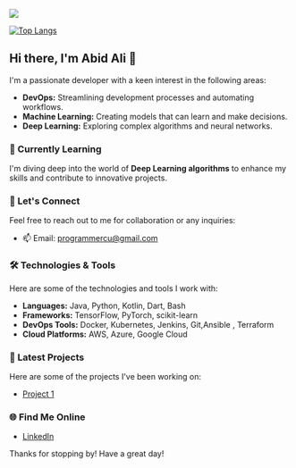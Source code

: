 ![](https://komarev.com/ghpvc/?username=itsSwArchitect)

[![Top Langs](https://github-readme-stats.vercel.app/api/top-langs/?username=itsSwArchitect&layout=compact&exclude_repo=Robotframwork&hide=Robotframwork)](https://github.com/anuraghazra/github-readme-stats)
    
## Hi there, I'm Abid Ali 👋

I'm a passionate developer with a keen interest in the following areas:

- **DevOps:** Streamlining development processes and automating workflows.
- **Machine Learning:** Creating models that can learn and make decisions.
- **Deep Learning:** Exploring complex algorithms and neural networks.

### 🌱 Currently Learning
I'm diving deep into the world of **Deep Learning algorithms** to enhance my skills and contribute to innovative projects.

### 💬 Let's Connect
Feel free to reach out to me for collaboration or any inquiries:
- 📫 Email: [programmercu@gmail.com](mailto:programmercu@gmail.com)

### 🛠️ Technologies & Tools
Here are some of the technologies and tools I work with:

- **Languages:** Java, Python, Kotlin, Dart, Bash
- **Frameworks:** TensorFlow, PyTorch, scikit-learn
- **DevOps Tools:** Docker, Kubernetes, Jenkins, Git,Ansible , Terraform
- **Cloud Platforms:** AWS, Azure, Google Cloud

### 📜 Latest Projects
Here are some of the projects I've been working on:

- [Project 1](https://github.com/itsSwArchitect/wanderlust-devops)

### 🌐 Find Me Online
- [LinkedIn](https://www.linkedin.com/in/abid-ali-45659716a/)
<!---- [Twitter](https://twitter.com/your-twitter-username)
- [Blog](https://your-blog-link.com)--->

Thanks for stopping by! Have a great day!



<!---
itsSwArchitect/itsSwArchitect is a ✨ special ✨ repository because its `README.md` (this file) appears on your GitHub profile.
You can click the Preview link to take a look at your changes.
--->
